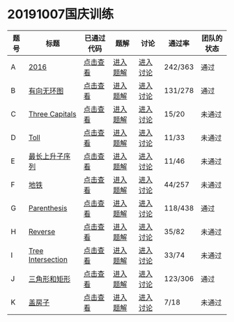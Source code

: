 # 20191007国庆训练
| 题号 | 标题 | 已通过代码 | 题解 | 讨论 | 通过率 | 团队的状态 |
| --- | --- | --- | --- | --- | --- | --- |
| A | [2016](https://ac.nowcoder.com/acm/contest/1112/A) | [点击查看](https://ac.nowcoder.com/acm/contest/1112#submit/%7B%22problemIdFilter%22%3A52800%2C%22statusTypeFilter%22%3A5%7D) | [进入题解](https://ac.nowcoder.com/acm/problem/blogs/52800) | [进入讨论](https://ac.nowcoder.com/discuss/tag/109288?type=101&appendTagId=109217) | 242/363 | 通过 |
| B | [有向无环图](https://ac.nowcoder.com/acm/contest/1112/B) | [点击查看](https://ac.nowcoder.com/acm/contest/1112#submit/%7B%22problemIdFilter%22%3A52801%2C%22statusTypeFilter%22%3A5%7D) | [进入题解](https://ac.nowcoder.com/acm/problem/blogs/52801) | [进入讨论](https://ac.nowcoder.com/discuss/tag/109289?type=101&appendTagId=109217) | 131/278 | 通过 |
| C | [Three Capitals](https://ac.nowcoder.com/acm/contest/1112/C) | [点击查看](https://ac.nowcoder.com/acm/contest/1112#submit/%7B%22problemIdFilter%22%3A52802%2C%22statusTypeFilter%22%3A5%7D) | [进入题解](https://ac.nowcoder.com/acm/problem/blogs/52802) | [进入讨论](https://ac.nowcoder.com/discuss/tag/109290?type=101&appendTagId=109217) | 15/20 | 未通过 |
| D | [Toll](https://ac.nowcoder.com/acm/contest/1112/D) | [点击查看](https://ac.nowcoder.com/acm/contest/1112#submit/%7B%22problemIdFilter%22%3A52803%2C%22statusTypeFilter%22%3A5%7D) | [进入题解](https://ac.nowcoder.com/acm/problem/blogs/52803) | [进入讨论](https://ac.nowcoder.com/discuss/tag/109291?type=101&appendTagId=109217) | 11/33 | 未通过 |
| E | [最长上升子序列](https://ac.nowcoder.com/acm/contest/1112/E) | [点击查看](https://ac.nowcoder.com/acm/contest/1112#submit/%7B%22problemIdFilter%22%3A52804%2C%22statusTypeFilter%22%3A5%7D) | [进入题解](https://ac.nowcoder.com/acm/problem/blogs/52804) | [进入讨论](https://ac.nowcoder.com/discuss/tag/109292?type=101&appendTagId=109217) | 11/46 | 未通过 |
| F | [地铁](https://ac.nowcoder.com/acm/contest/1112/F) | [点击查看](https://ac.nowcoder.com/acm/contest/1112#submit/%7B%22problemIdFilter%22%3A52805%2C%22statusTypeFilter%22%3A5%7D) | [进入题解](https://ac.nowcoder.com/acm/problem/blogs/52805) | [进入讨论](https://ac.nowcoder.com/discuss/tag/109293?type=101&appendTagId=109217) | 44/257 | 未通过 |
| G | [Parenthesis](https://ac.nowcoder.com/acm/contest/1112/G) | [点击查看](https://ac.nowcoder.com/acm/contest/1112#submit/%7B%22problemIdFilter%22%3A52806%2C%22statusTypeFilter%22%3A5%7D) | [进入题解](https://ac.nowcoder.com/acm/problem/blogs/52806) | [进入讨论](https://ac.nowcoder.com/discuss/tag/109294?type=101&appendTagId=109217) | 118/438 | 通过 |
| H | [Reverse](https://ac.nowcoder.com/acm/contest/1112/H) | [点击查看](https://ac.nowcoder.com/acm/contest/1112#submit/%7B%22problemIdFilter%22%3A52807%2C%22statusTypeFilter%22%3A5%7D) | [进入题解](https://ac.nowcoder.com/acm/problem/blogs/52807) | [进入讨论](https://ac.nowcoder.com/discuss/tag/109295?type=101&appendTagId=109217) | 35/82 | 未通过 |
| I | [Tree Intersection](https://ac.nowcoder.com/acm/contest/1112/I) | [点击查看](https://ac.nowcoder.com/acm/contest/1112#submit/%7B%22problemIdFilter%22%3A52808%2C%22statusTypeFilter%22%3A5%7D) | [进入题解](https://ac.nowcoder.com/acm/problem/blogs/52808) | [进入讨论](https://ac.nowcoder.com/discuss/tag/109296?type=101&appendTagId=109217) | 33/74 | 未通过 |
| J | [三角形和矩形](https://ac.nowcoder.com/acm/contest/1112/J) | [点击查看](https://ac.nowcoder.com/acm/contest/1112#submit/%7B%22problemIdFilter%22%3A52809%2C%22statusTypeFilter%22%3A5%7D) | [进入题解](https://ac.nowcoder.com/acm/problem/blogs/52809) | [进入讨论](https://ac.nowcoder.com/discuss/tag/109297?type=101&appendTagId=109217) | 123/306 | 通过 |
| K | [盖房子](https://ac.nowcoder.com/acm/contest/1112/K) | [点击查看](https://ac.nowcoder.com/acm/contest/1112#submit/%7B%22problemIdFilter%22%3A52810%2C%22statusTypeFilter%22%3A5%7D) | [进入题解](https://ac.nowcoder.com/acm/problem/blogs/52810) | [进入讨论](https://ac.nowcoder.com/discuss/tag/109298?type=101&appendTagId=109217) | 7/18 | 未通过 |
